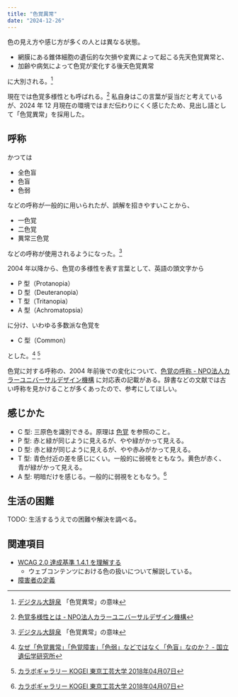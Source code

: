 ```yaml
---
title: "色覚異常"
date: "2024-12-26"
---
```


色の見え方や感じ方が多くの人とは異なる状態。

- 網膜にある錐体細胞の遺伝的な欠損や変異によって起こる先天色覚異常と、
- 加齢や病気によって色覚が変化する後天色覚異常

に大別される。[^1]

[^1]:[デジタル大辞泉](https://kotobank.jp/dictionary/daijisen/1388/) 「色覚異常」の意味

現在では色覚多様性とも呼ばれる。[^4] 私自身はこの言葉が妥当だと考えているが、2024 年 12 月現在の環境ではまだ伝わりにくく感じたため、見出し語として「色覚異常」を採用した。

[^4]:[色覚多様性とは - NPO法人カラーユニバーサルデザイン機構](https://cudo.jp/?page_id=76)

## 呼称

かつては

- 全色盲
- 色盲
- 色弱

などの呼称が一般的に用いられたが、誤解を招きやすいことから、

- 一色覚
- 二色覚
- 異常三色覚

などの呼称が使用されるようになった。[^1]

2004 年以降から、色覚の多様性を表す言葉として、英語の頭文字から

- P 型（Protanopia）
- D 型（Deuteranopia）
- T 型（Tritanopia）
- A 型（Achromatopsia）

に分け、いわゆる多数派な色覚を

- C 型（Common）

とした。[^2] [^3]

[^2]:[なぜ「色覚異常」「色覚障害」「色弱」などではなく「色盲」なのか？ - 国立遺伝学研究所](https://www.nig.ac.jp/color/mou.html)

[^3]:[カラボギャラリー KOGEI 東京工芸大学 2018年04月07日](https://www.color.t-kougei.ac.jp/content/file/collab_g180514.pdf)

色覚に対する呼称の、2004 年前後での変化について、[色覚の呼称 - NPO法人カラーユニバーサルデザイン機構](https://cudo.jp/?page_id=84) に対応表の記載がある。辞書などの文献では古い呼称を見かけることが多くあったので、参考にしてほしい。

## 感じかた

- C 型: 三原色を識別できる。原理は [色覚](20241223-colour-sense.md) を参照のこと。
- P 型: 赤と緑が同じように見えるが、やや緑がかって見える。
- D 型: 赤と緑が同じように見えるが、やや赤みがかって見える。
- T 型: 青色付近の差を感じにくい。一般的に弱視をともなう。黄色が赤く、青が緑がかって見える。
- A 型: 明暗だけを感じる。一般的に弱視をともなう。[^3]

## 生活の困難

TODO: 生活するうえでの困難や解決を調べる。

## 関連項目

- [WCAG 2.0 達成基準 1.4.1 を理解する](20241223-wcag20-visual-audio-contrast-without-color.md)
	- ウェブコンテンツにおける色の扱いについて解説している。
- [障害者の定義](20241214-disabled-people.md)